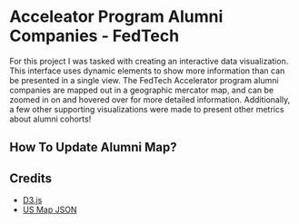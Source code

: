 Acceleator Program Alumni Companies  - FedTech
===================

For this project I was tasked with creating an interactive data visualization. This interface uses dynamic elements to show more
information than can be presented in a single view. The FedTech Accelerator program alumni companies are mapped out in a geographic mercator map, and can be zoomed in on and hovered over for more detailed information. Additionally, a few other supporting visualizations were made to present other metrics about alumni cohorts!

## How To Update Alumni Map?
## Credits
* <a href="https://d3js.org">D3.js</a>
* <a href="http://bl.ocks.org">US Map JSON</a>
